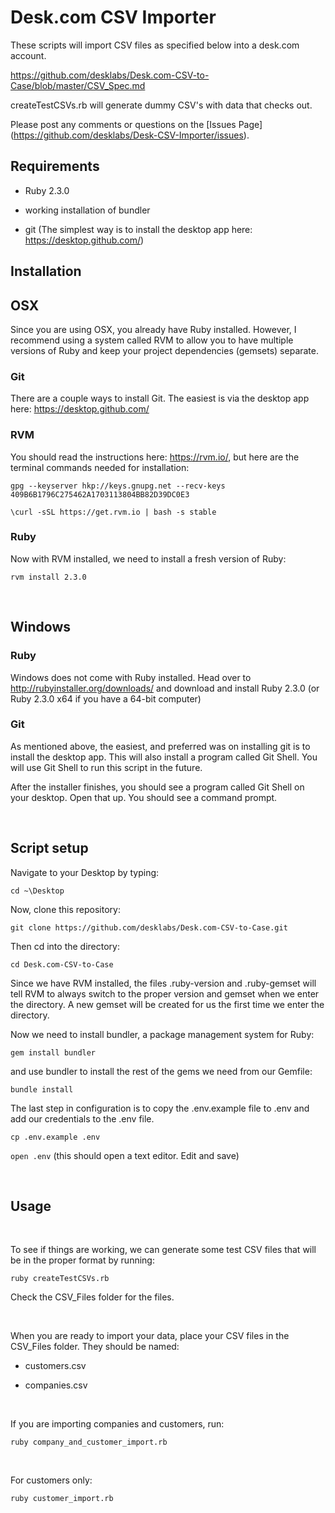 Desk.com CSV Importer
=====================

These scripts will import CSV files as specified below into a desk.com account.

<https://github.com/desklabs/Desk.com-CSV-to-Case/blob/master/CSV_Spec.md>

createTestCSVs.rb will generate dummy CSV's with data that checks out.

Please post any comments or questions on the [Issues Page] (https://github.com/desklabs/Desk-CSV-Importer/issues).

Requirements
------------

-   Ruby 2.3.0

-   working installation of bundler

-   git (The simplest way is to install the desktop app here:
    <https://desktop.github.com/>)


Installation
------------

OSX
---

Since you are using OSX, you already have Ruby installed. However, I recommend
using a system called RVM to allow you to have multiple versions of Ruby and
keep your project dependencies (gemsets) separate.

### Git

There are a couple ways to install Git.  The easiest is via the desktop app
here: <https://desktop.github.com/>

### RVM

You should read the instructions here: <https://rvm.io/>, but here are the
terminal commands needed for installation:

`gpg --keyserver hkp://keys.gnupg.net --recv-keys
409B6B1796C275462A1703113804BB82D39DC0E3`

`\curl -sSL https://get.rvm.io | bash -s stable`

### Ruby

Now with RVM installed, we need to install a fresh version of Ruby:

`rvm install 2.3.0`

 

Windows
-------

### Ruby

Windows does not come with Ruby installed. Head over to
<http://rubyinstaller.org/downloads/> and download and install Ruby 2.3.0 (or
Ruby 2.3.0 x64 if you have a 64-bit computer)

### Git

As mentioned above, the easiest, and preferred was on installing git is to
install the desktop app. This will also install a program called Git Shell. You
will use Git Shell to run this script in the future.

After the installer finishes, you should see a program called Git Shell on your
desktop.  Open that up.  You should see a command prompt.

 

Script setup
------------

Navigate to your Desktop by typing:

`cd ~\Desktop`

Now, clone this repository:

`git clone https://github.com/desklabs/Desk.com-CSV-to-Case.git`

Then cd into the directory:

`cd Desk.com-CSV-to-Case`

Since we have RVM installed, the files .ruby-version and .ruby-gemset will tell
RVM to always switch to the proper version and gemset when we enter the
directory. A new gemset will be created for us the first time we enter the
directory.

Now we need to install bundler, a package management system for Ruby:

`gem install bundler`

and use bundler to install the rest of the gems we need from our Gemfile:

`bundle install`

The last step in configuration is to copy the .env.example file to .env and add
our credentials to the .env file.

`cp .env.example .env`

`open .env` (this should open a text editor. Edit and save)

 

Usage
-----

 

To see if things are working, we can generate some test CSV files that will be
in the proper format by running:

`ruby createTestCSVs.rb`

Check the CSV\_Files folder for the files.

 

When you are ready to import your data, place your CSV files in the CSV\_Files
folder. They should be named:

-   customers.csv

-   companies.csv

 

If you are importing companies and customers, run:

`ruby company_and_customer_import.rb`

 

For customers only:

`ruby customer_import.rb`
